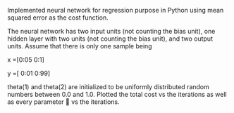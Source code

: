Implemented neural network for regression purpose in Python
using mean squared error as the cost function.

The neural network has two input units (not counting the bias unit), one hidden layer
with two units (not counting the bias unit), and two output units. Assume that there
is only one sample being

x =[0:05
    0:1]

y =[ 0:01
     0:99]

theta(1) and theta(2) are initialized to be uniformly distributed random numbers between
0.0 and 1.0.
Plotted the total cost vs the iterations as well as every parameter  vs the iterations.
